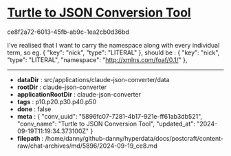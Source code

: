 # [Turtle to JSON Conversion Tool](https://claude.ai/chat/5896fc07-7281-4b17-921e-ff61ab3db521)

ce8f2a72-6013-45fb-ab9c-1ea2cb0d36bd

I've realised that I want to carry the namespace along with every individual term, so eg.
      {
        "key": "nick",
        "type": "LITERAL"
      },
should be :
      {
        "key": "nick",
        "type": "LITERAL",
       "namespace": "http://xmlns.com/foaf/0.1/"
      },

---

* **dataDir** : src/applications/claude-json-converter/data
* **rootDir** : claude-json-converter
* **applicationRootDir** : claude-json-converter
* **tags** : p10.p20.p30.p40.p50
* **done** : false
* **meta** : {
  "conv_uuid": "5896fc07-7281-4b17-921e-ff61ab3db521",
  "conv_name": "Turtle to JSON Conversion Tool",
  "updated_at": "2024-09-19T11:19:34.373100Z"
}
* **filepath** : /home/danny/github-danny/hyperdata/docs/postcraft/content-raw/chat-archives/md/5896/2024-09-19_ce8.md